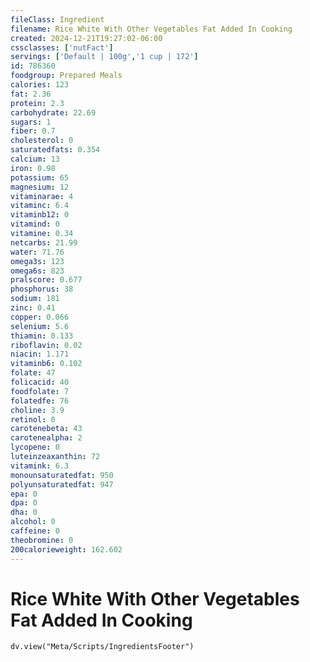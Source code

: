 ```yaml
---
fileClass: Ingredient
filename: Rice White With Other Vegetables Fat Added In Cooking
created: 2024-12-21T19:27:02-06:00
cssclasses: ['nutFact']
servings: ['Default | 100g','1 cup | 172']
id: 786360
foodgroup: Prepared Meals
calories: 123
fat: 2.36
protein: 2.3
carbohydrate: 22.69
sugars: 1
fiber: 0.7
cholesterol: 0
saturatedfats: 0.354
calcium: 13
iron: 0.98
potassium: 65
magnesium: 12
vitaminarae: 4
vitaminc: 6.4
vitaminb12: 0
vitamind: 0
vitamine: 0.34
netcarbs: 21.99
water: 71.76
omega3s: 123
omega6s: 823
pralscore: 0.677
phosphorus: 38
sodium: 181
zinc: 0.41
copper: 0.066
selenium: 5.6
thiamin: 0.133
riboflavin: 0.02
niacin: 1.171
vitaminb6: 0.102
folate: 47
folicacid: 40
foodfolate: 7
folatedfe: 76
choline: 3.9
retinol: 0
carotenebeta: 43
carotenealpha: 2
lycopene: 0
luteinzeaxanthin: 72
vitamink: 6.3
monounsaturatedfat: 950
polyunsaturatedfat: 947
epa: 0
dpa: 0
dha: 0
alcohol: 0
caffeine: 0
theobromine: 0
200calorieweight: 162.602
---
```


# Rice White With Other Vegetables Fat Added In Cooking

```dataviewjs
dv.view("Meta/Scripts/IngredientsFooter")
```